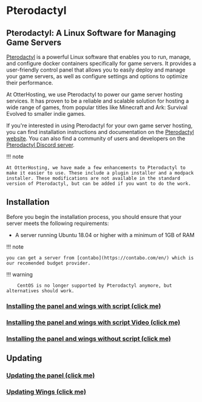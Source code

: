 # Pterodactyl

## Pterodactyl: A Linux Software for Managing Game Servers

[Pterodactyl](https://pterodactyl.io/) is a powerful Linux software that enables you to run, manage, and configure docker containers specifically for game servers. It provides a user-friendly control panel that allows you to easily deploy and manage your game servers, as well as configure settings and options to optimize their performance.

At OtterHosting, we use Pterodactyl to power our game server hosting services. It has proven to be a reliable and scalable solution for hosting a wide range of games, from popular titles like Minecraft and Ark: Survival Evolved to smaller indie games.

If you're interested in using Pterodactyl for your own game server hosting, you can find installation instructions and documentation on the [Pterodactyl website](https://pterodactyl.io/). You can also find a community of users and developers on the [Pterodactyl Discord server](https://discord.gg/pterodactyl).

!!! note

    At OtterHosting, we have made a few enhancements to Pterodactyl to make it easier to use. These include a plugin installer and a modpack installer. These modifications are not available in the standard version of Pterodactyl, but can be added if you want to do the work.



## Installation

Before you begin the installation process, you should ensure that your server meets the following requirements:

- A server running Ubuntu 18.04 or higher with a minimum of 1GB of RAM

!!! note

    you can get a server from [contabo](https://contabo.com/en/) which is our recomended budget provider.

!!! warning 

        CentOS is no longer supported by Pterodactyl anymore, but alternatives should work.

### [Installing the panel and wings with script (click me)](https://github.com/pterodactyl-installer/pterodactyl-installer)
### [Installing the panel and wings with script Video (click me)](https://www.youtube.com/watch?v=7vp2QZIw5Rw&t)
### [Installing the panel and wings without script (click me)](https://pterodactyl.io/project/introduction.html)

## Updating
### [Updating the panel (click me)](https://pterodactyl.io/panel/1.0/updating.html)


### [Updating Wings (click me)](https://pterodactyl.io/wings/1.0/upgrading.html)

